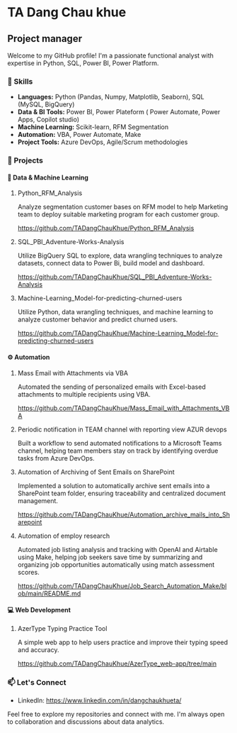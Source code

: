 # TA Dang Chau khue

## Project manager

Welcome to my GitHub profile! I'm a passionate functional analyst with expertise in Python, SQL, Power BI, Power Platform.

### 🔧 Skills

- **Languages:** Python (Pandas, Numpy, Matplotlib, Seaborn), SQL (MySQL, BigQuery)
- **Data & BI Tools:** Power BI, Power Plateform ( Power Automate, Power Apps, Copilot studio)
- **Machine Learning:** Scikit-learn, RFM Segmentation
- **Automation:** VBA, Power Automate, Make
- **Project Tools:** Azure DevOps, Agile/Scrum methodologies

### 🚀 Projects

#### 🧠 Data & Machine Learning

1. Python_RFM_Analysis
   
   Analyze segmentation customer bases on RFM model to help Marketing team to deploy suitable marketing program for each customer group.
   
   https://github.com/TADangChauKhue/Python_RFM_Analysis
  
3. SQL_PBI_Adventure-Works-Analysis
   
   Utilize BigQuery SQL to explore, data wrangling techniques to analyze datasets, connect data to Power Bi, build model and dashboard.
   
   https://github.com/TADangChauKhue/SQL_PBI_Adventure-Works-Analysis
   
4. Machine-Learning_Model-for-predicting-churned-users
   
   Utilize Python, data wrangling techniques, and machine learning to analyze customer behavior and predict churned users.
   
   https://github.com/TADangChauKhue/Machine-Learning_Model-for-predicting-churned-users
   
#### ⚙️ Automation
1. Mass Email with Attachments via VBA
   
   Automated the sending of personalized emails with Excel-based attachments to multiple recipients using VBA.
   
   https://github.com/TADangChauKhue/Mass_Email_with_Attachments_VBA
   
2. Periodic notification in TEAM channel with reporting view AZUR devops
   
   Built a workflow to send automated notifications to a Microsoft Teams channel, helping team members stay on track by identifying overdue tasks from Azure DevOps.
   
3. Automation of Archiving of Sent Emails on SharePoint
   
   Implemented a solution to automatically archive sent emails into a SharePoint team folder, ensuring traceability and centralized document management.

   https://github.com/TADangChauKhue/Automation_archive_mails_into_Sharepoint
   
5. Automation of employ research
   
   Automated job listing analysis and tracking with OpenAI and Airtable using Make, helping job seekers save time by summarizing and organizing job opportunities automatically using match assessment scores.

   https://github.com/TADangChauKhue/Job_Search_Automation_Make/blob/main/README.md
   
#### 💻 Web Development

1. AzerType Typing Practice Tool
   
   A simple web app to help users practice and improve their typing speed and accuracy.

   https://github.com/TADangChauKhue/AzerType_web-app/tree/main
   

### 📫 Let's Connect

- LinkedIn: https://www.linkedin.com/in/dangchaukhueta/
  
Feel free to explore my repositories and connect with me. I'm always open to collaboration and discussions about data analytics.



